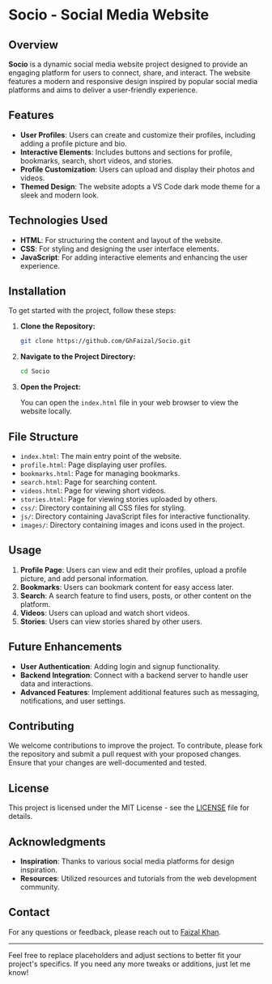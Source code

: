 # Socio - Social Media Website

## Overview

**Socio** is a dynamic social media website project designed to provide an engaging platform for users to connect, share, and interact. The website features a modern and responsive design inspired by popular social media platforms and aims to deliver a user-friendly experience.

## Features

- **User Profiles**: Users can create and customize their profiles, including adding a profile picture and bio.
- **Interactive Elements**: Includes buttons and sections for profile, bookmarks, search, short videos, and stories.
- **Profile Customization**: Users can upload and display their photos and videos.
- **Themed Design**: The website adopts a VS Code dark mode theme for a sleek and modern look.

## Technologies Used

- **HTML**: For structuring the content and layout of the website.
- **CSS**: For styling and designing the user interface elements.
- **JavaScript**: For adding interactive elements and enhancing the user experience.

## Installation

To get started with the project, follow these steps:

1. **Clone the Repository:**

   ```bash
   git clone https://github.com/GhFaizal/Socio.git
   ```

2. **Navigate to the Project Directory:**

   ```bash
   cd Socio
   ```

3. **Open the Project:**

   You can open the `index.html` file in your web browser to view the website locally.

## File Structure

- `index.html`: The main entry point of the website.
- `profile.html`: Page displaying user profiles.
- `bookmarks.html`: Page for managing bookmarks.
- `search.html`: Page for searching content.
- `videos.html`: Page for viewing short videos.
- `stories.html`: Page for viewing stories uploaded by others.
- `css/`: Directory containing all CSS files for styling.
- `js/`: Directory containing JavaScript files for interactive functionality.
- `images/`: Directory containing images and icons used in the project.

## Usage

1. **Profile Page**: Users can view and edit their profiles, upload a profile picture, and add personal information.
2. **Bookmarks**: Users can bookmark content for easy access later.
3. **Search**: A search feature to find users, posts, or other content on the platform.
4. **Videos**: Users can upload and watch short videos.
5. **Stories**: Users can view stories shared by other users.

## Future Enhancements

- **User Authentication**: Adding login and signup functionality.
- **Backend Integration**: Connect with a backend server to handle user data and interactions.
- **Advanced Features**: Implement additional features such as messaging, notifications, and user settings.

## Contributing

We welcome contributions to improve the project. To contribute, please fork the repository and submit a pull request with your proposed changes. Ensure that your changes are well-documented and tested.

## License

This project is licensed under the MIT License - see the [LICENSE](LICENSE) file for details.

## Acknowledgments

- **Inspiration**: Thanks to various social media platforms for design inspiration.
- **Resources**: Utilized resources and tutorials from the web development community.

## Contact

For any questions or feedback, please reach out to [Faizal Khan](mailto:khankhanfaizalfaizal786@gmail.com).

---

Feel free to replace placeholders and adjust sections to better fit your project's specifics. If you need any more tweaks or additions, just let me know!
